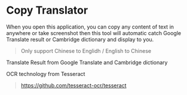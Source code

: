 # Copy Translator
When you open this application, you can copy any content of text in anywhere or take screenshot then this tool will automatic catch Google Translate result or Cambridge dictionary and display to you.
> Only support Chinese to Englidh / English to Chinese

Translate Result from Google Translate and Cambridge dictionary

OCR technology from Tesseract
> https://github.com/tesseract-ocr/tesseract
